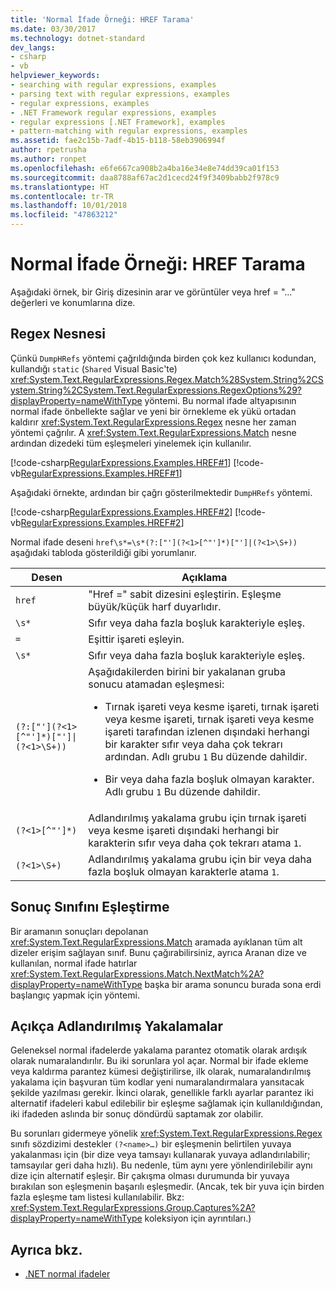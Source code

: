 ```yaml
---
title: 'Normal İfade Örneği: HREF Tarama'
ms.date: 03/30/2017
ms.technology: dotnet-standard
dev_langs:
- csharp
- vb
helpviewer_keywords:
- searching with regular expressions, examples
- parsing text with regular expressions, examples
- regular expressions, examples
- .NET Framework regular expressions, examples
- regular expressions [.NET Framework], examples
- pattern-matching with regular expressions, examples
ms.assetid: fae2c15b-7adf-4b15-b118-58eb3906994f
author: rpetrusha
ms.author: ronpet
ms.openlocfilehash: e6fe667ca908b2a4ba16e34e8e74dd39ca01f153
ms.sourcegitcommit: daa8788af67ac2d1cecd24f9f3409babb2f978c9
ms.translationtype: HT
ms.contentlocale: tr-TR
ms.lasthandoff: 10/01/2018
ms.locfileid: "47863212"
---
```

# <a name="regular-expression-example-scanning-for-hrefs"></a>Normal İfade Örneği: HREF Tarama
Aşağıdaki örnek, bir Giriş dizesinin arar ve görüntüler veya href = "..." değerleri ve konumlarına dize.  
  
## <a name="the-regex-object"></a>Regex Nesnesi  
 Çünkü `DumpHRefs` yöntemi çağrıldığında birden çok kez kullanıcı kodundan, kullandığı `static` (`Shared` Visual Basic'te) <xref:System.Text.RegularExpressions.Regex.Match%28System.String%2CSystem.String%2CSystem.Text.RegularExpressions.RegexOptions%29?displayProperty=nameWithType> yöntemi. Bu normal ifade altyapısının normal ifade önbellekte sağlar ve yeni bir örnekleme ek yükü ortadan kaldırır <xref:System.Text.RegularExpressions.Regex> nesne her zaman yöntemi çağrılır. A <xref:System.Text.RegularExpressions.Match> nesne ardından dizedeki tüm eşleşmeleri yinelemek için kullanılır.  
  
 [!code-csharp[RegularExpressions.Examples.HREF#1](../../../samples/snippets/csharp/VS_Snippets_CLR/RegularExpressions.Examples.HREF/cs/example.cs#1)]
 [!code-vb[RegularExpressions.Examples.HREF#1](../../../samples/snippets/visualbasic/VS_Snippets_CLR/RegularExpressions.Examples.HREF/vb/example.vb#1)]  
  
 Aşağıdaki örnekte, ardından bir çağrı gösterilmektedir `DumpHRefs` yöntemi.  
  
 [!code-csharp[RegularExpressions.Examples.HREF#2](../../../samples/snippets/csharp/VS_Snippets_CLR/RegularExpressions.Examples.HREF/cs/example.cs#2)]
 [!code-vb[RegularExpressions.Examples.HREF#2](../../../samples/snippets/visualbasic/VS_Snippets_CLR/RegularExpressions.Examples.HREF/vb/example.vb#2)]  
  
 Normal ifade deseni `href\s*=\s*(?:["'](?<1>[^"']*)["']|(?<1>\S+))` aşağıdaki tabloda gösterildiği gibi yorumlanır.  
  
|Desen|Açıklama|  
|-------------|-----------------|  
|`href`|"Href =" sabit dizesini eşleştirin. Eşleşme büyük/küçük harf duyarlıdır.|  
|`\s*`|Sıfır veya daha fazla boşluk karakteriyle eşleş.|  
|`=`|Eşittir işareti eşleyin.|  
|`\s*`|Sıfır veya daha fazla boşluk karakteriyle eşleş.|  
|<code>(?:\["'\](?<1>\[^"'\]*)["']&#124;(?<1>\S+))</code>|Aşağıdakilerden birini bir yakalanan gruba sonucu atamadan eşleşmesi:<br /> <ul><li><p>Tırnak işareti veya kesme işareti, tırnak işareti veya kesme işareti, tırnak işareti veya kesme işareti tarafından izlenen dışındaki herhangi bir karakter sıfır veya daha çok tekrarı ardından. Adlı grubu `1` Bu düzende dahildir.</p></li><li><p>Bir veya daha fazla boşluk olmayan karakter. Adlı grubu `1` Bu düzende dahildir.</p></li></ul>|  
|`(?<1>[^"']*)`|Adlandırılmış yakalama grubu için tırnak işareti veya kesme işareti dışındaki herhangi bir karakterin sıfır veya daha çok tekrarı atama `1`.|  
|`(?<1>\S+)`|Adlandırılmış yakalama grubu için bir veya daha fazla boşluk olmayan karakterle atama `1`.|  
  
## <a name="match-result-class"></a>Sonuç Sınıfını Eşleştirme  
 Bir aramanın sonuçları depolanan <xref:System.Text.RegularExpressions.Match> aramada ayıklanan tüm alt dizeler erişim sağlayan sınıf. Bunu çağırabilirsiniz, ayrıca Aranan dize ve kullanılan, normal ifade hatırlar <xref:System.Text.RegularExpressions.Match.NextMatch%2A?displayProperty=nameWithType> başka bir arama sonuncu burada sona erdi başlangıç yapmak için yöntemi.  
  
## <a name="explicitly-named-captures"></a>Açıkça Adlandırılmış Yakalamalar  
 Geleneksel normal ifadelerde yakalama parantez otomatik olarak ardışık olarak numaralandırılır. Bu iki sorunlara yol açar. Normal bir ifade ekleme veya kaldırma parantez kümesi değiştirilirse, ilk olarak, numaralandırılmış yakalama için başvuran tüm kodlar yeni numaralandırmalara yansıtacak şekilde yazılması gerekir. İkinci olarak, genellikle farklı ayarlar parantez iki alternatif ifadeleri kabul edilebilir bir eşleşme sağlamak için kullanıldığından, iki ifadeden aslında bir sonuç döndürdü saptamak zor olabilir.  
  
 Bu sorunları gidermeye yönelik <xref:System.Text.RegularExpressions.Regex> sınıfı sözdizimi destekler `(?<name>…)` bir eşleşmenin belirtilen yuvaya yakalanması için (bir dize veya tamsayı kullanarak yuvaya adlandırılabilir; tamsayılar geri daha hızlı). Bu nedenle, tüm aynı yere yönlendirilebilir aynı dize için alternatif eşleşir. Bir çakışma olması durumunda bir yuvaya bırakılan son eşleşmenin başarılı eşleşmedir. (Ancak, tek bir yuva için birden fazla eşleşme tam listesi kullanılabilir. Bkz: <xref:System.Text.RegularExpressions.Group.Captures%2A?displayProperty=nameWithType> koleksiyon için ayrıntıları.)  
  
## <a name="see-also"></a>Ayrıca bkz.

- [.NET normal ifadeler](../../../docs/standard/base-types/regular-expressions.md)
